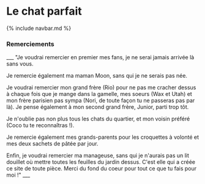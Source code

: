 # Le chat parfait

{% include navbar.md %}
<br>

### **Remerciements**

___ "Je voudrai remercier en premier mes fans, je ne serai jamais arrivée là sans vous.

Je remercie également ma maman Moon, sans qui je ne serais pas née.

Je voudrai remercier mon grand frère (Rio) pour ne pas me cracher dessus à chaque fois que je mange dans la gamelle, mes soeurs (Wax et Utah) et mon frère parisien pas sympa (Nori, de toute façon tu ne passeras pas par là). Je pense également à mon second grand frère, Junior, parti trop tôt.

Je n'oublie pas non plus tous les chats du quartier, et mon voisin préféré (Coco tu te reconnaîtras !).

Je remercie également mes grands-parents pour les croquettes à volonté et mes deux sachets de pâtée par jour.

Enfin, je voudrai remercier ma manageuse, sans qui je n'aurais pas un lit douillet où mettre toutes les feuilles du jardin dessus. C'est elle qui a créée ce site de toute pièce. Merci du fond du coeur pour tout ce que tu fais pour moi !" ___
